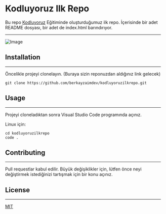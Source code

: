 # Kodluyoruz Ilk Repo
Bu repo [Kodluyoruz](https://www.kodluyoruz.org/) Eğitiminde oluşturduğumuz ilk repo. İçerisinde bir adet README dosyası, bir adet de index.html barındırıyor.
***
![Image](https://user-images.githubusercontent.com/88087972/200121778-96d12404-72df-496b-92cd-66349b7d40c3.png)
## Installation
***
Öncelikle projeyi clonelayın. (Buraya sizin reponuzdan aldığınız link gelecek)

```
git clone https://github.com/berkayzaimdev/kodluyoruzilkrepo.git
```
## Usage
***
Projeyi cloneladıktan sonra Visual Studio Code programında açınız.

Linux için:

```
cd kodluyoruzilkrepo
code .
```
## Contributing
***
Pull requestlar kabul edilir. Büyük değişiklikler için, lütfen önce neyi değiştirmek istediğinizi tartışmak için bir konu açınız.

## License
***
[MIT](https://choosealicense.com/licenses/mit/)